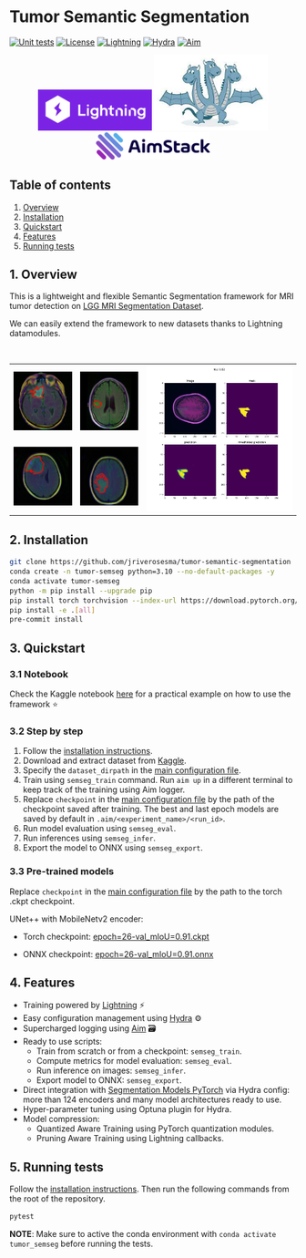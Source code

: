 # Tumor Semantic Segmentation

[![Unit tests](https://github.com/jriverosesma/python-project/actions/workflows/unit_tests.yaml/badge.svg)](https://github.com/jriverosesma/python-project/actions/workflows/unit_tests.yaml)
[![License](https://img.shields.io/badge/License-MIT-blue.svg)](LICENSE)
[![Lightning](https://img.shields.io/badge/Lightning-8A2BE2)](https://github.com/Lightning-AI/pytorch-lightning)
[![Hydra](https://img.shields.io/badge/Hydra-blue)](https://github.com/facebookresearch/hydra)
[![Aim](https://img.shields.io/badge/Aim-gray)](https://github.com/aimhubio/aim)


<div align="center">
    <img src="assets/pl.png" alt="PyTorch Lightning" width="200"> 
    <img src="assets/hydra.jpeg" alt="Hydra" width="200"> 
    <img src="assets/aimstack.png" alt="AimStack" width="200">
</div>

## Table of contents
1. [Overview](README.md#1-overview)  
2. [Installation](README.md#2-installation)  
3. [Quickstart](README.md#3-quickstart)
4. [Features](README.md#4-features)
5. [Running tests](README.md#5-running-tests)

## 1. Overview

This is a lightweight and flexible Semantic Segmentation framework for MRI tumor detection on [LGG MRI Segmentation Dataset](https://www.kaggle.com/datasets/mateuszbuda/lgg-mri-segmentation).

We can easily extend the framework to new datasets thanks to Lightning datamodules.

<br>
<div align="center">
    <table>
        <tr>
            <td><img src="assets/pred_1.jpeg" alt="Pred 1" width="200"/></td>
            <td><img src="assets/pred_2.jpeg" alt="Pred 2" width="200"/></td>
            <td rowspan="2"><img src="assets/gt_pred.png" alt="GT - Pred" width="500"></td>
        </tr>
        <tr>
            <td><img src="assets/pred_3.jpeg" alt="Pred 3" width="200"/></td>
            <td><img src="assets/pred_4.jpeg" alt="Pred 4" width="200"/></td>
        </tr>
    </table>
</div>

## 2. Installation

```bash
git clone https://github.com/jriverosesma/tumor-semantic-segmentation
conda create -n tumor-semseg python=3.10 --no-default-packages -y
conda activate tumor-semseg
python -m pip install --upgrade pip
pip install torch torchvision --index-url https://download.pytorch.org/whl/cu118
pip install -e .[all]
pre-commit install
```

## 3. Quickstart

### 3.1 Notebook

Check the Kaggle notebook [here](notebooks/kaggle_tutorial.ipynb) for a practical example on how to use the framework ⭐

### 3.2 Step by step

1. Follow the [installation instructions](README.md#2-installation).
2. Download and extract dataset from [Kaggle](https://www.kaggle.com/datasets/mateuszbuda/lgg-mri-segmentation).
3. Specify the `dataset_dirpath` in the [main configuration file](tumor_semseg/configuration/main.yaml).
4. Train using `semseg_train` command. Run `aim up` in a different terminal to keep track of the training using Aim logger.
5. Replace `checkpoint` in the [main configuration file](tumor_semseg/configuration/main.yaml) by the path of the checkpoint saved after training. The best and last epoch models are saved by default in `.aim/<experiment_name>/<run_id>`.
6. Run model evaluation using `semseg_eval`.
7. Run inferences using `semseg_infer`.
8. Export the model to ONNX using `semseg_export`.

### 3.3 Pre-trained models

Replace `checkpoint` in the [main configuration file](tumor_semseg/configuration/main.yaml) by the path to the torch .ckpt checkpoint.

UNet++ with MobileNetv2 encoder:

- Torch checkpoint: [epoch=26-val_mIoU=0.91.ckpt](https://huggingface.co/jriverosesma/unetplusplus_mobilenetv2-encoder_epoch-26-val_mIoU-0.91/resolve/main/epoch%3D26-val_mIoU%3D0.91.ckpt?download=true)

- ONNX checkpoint: [epoch=26-val_mIoU=0.91.onnx](https://huggingface.co/jriverosesma/unetplusplus_mobilenetv2-encoder_epoch-26-val_mIoU-0.91/resolve/main/epoch%3D26-val_mIoU%3D0.91.onnx?download=true)

## 4. Features

- Training powered by [Lightning](https://github.com/Lightning-AI/pytorch-lightning) ⚡
- Easy configuration management using [Hydra](https://github.com/facebookresearch/hydra) ⚙️
- Supercharged logging using [Aim](https://github.com/aimhubio/aim) 🗃
- Ready to use scripts: 
    - Train from scratch or from a checkpoint: `semseg_train`.
    - Compute metrics for model evaluation: `semseg_eval`.
    - Run inference on images: `semseg_infer`.
    - Export model to ONNX: `semseg_export`.
- Direct integration with [Segmentation Models PyTorch](https://github.com/qubvel/segmentation_models.pytorch) via Hydra config: more than 124 encoders and many model architectures ready to use.
- Hyper-parameter tuning using Optuna plugin for Hydra.
- Model compression:
    - Quantized Aware Training using PyTorch quantization modules.
    - Pruning Aware Training using Lightning callbacks.

## 5. Running tests

Follow the [installation instructions](README.md#2-installation). Then run the following commands from the root of the repository.

```bash
pytest
```

**NOTE**: Make sure to active the conda environment with `conda activate tumor_semseg` before running the tests.
